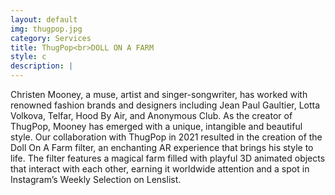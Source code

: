 ```yaml
---
layout: default
img: thugpop.jpg
category: Services
title: ThugPop<br>DOLL ON A FARM
style: c
description: |
---
```

Christen Mooney, a muse, artist and singer-songwriter, has worked with renowned fashion brands and designers including Jean Paul Gaultier, Lotta Volkova, Telfar, Hood By Air, and Anonymous Club. As the creator of ThugPop, Mooney has emerged with a unique, intangible and beautiful style. Our collaboration with ThugPop in 2021 resulted in the creation of the Doll On A Farm filter, an enchanting AR experience that brings his style to life. The filter features a magical farm filled with playful 3D animated objects that interact with each other, earning it worldwide attention and a spot in Instagram’s Weekly Selection on Lenslist.